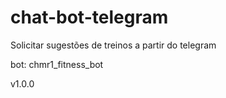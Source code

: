 # chat-bot-telegram

Solicitar sugestões de treinos a partir do telegram

bot: chmr1_fitness_bot

v1.0.0
